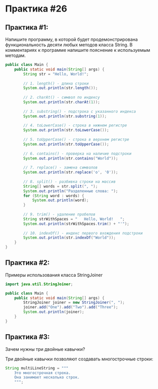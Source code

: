 # Практика #26

## Практика #1: 

Напишите программу, в которой будет продемонстрирована функциональность десяти любых методов класса String. В комментариях к программе напишите пояснение к используемым методам.

```java
public class Main {
    public static void main(String[] args) {
        String str = "Hello, World!";
        
        // 1. length() - длина строки
        System.out.println(str.length());
        
        // 2. charAt() - символ по индексу
        System.out.println(str.charAt(1));
        
        // 3. substring() - подстрока с указанного индекса
        System.out.println(str.substring(1));
        
        // 4. toLowerCase() - строка в нижнем регистре
        System.out.println(str.toLowerCase());
        
        // 5. toUpperCase() - строка в верхнем регистре
        System.out.println(str.toUpperCase());
        
        // 6. contains() - проверка на наличие подстроки
        System.out.println(str.contains("World"));
        
        // 7. replace() - замена символов
        System.out.println(str.replace('o', '0'));
        
        // 8. split() - разбивка строки на массив
        String[] words = str.split(", ");
        System.out.println("Разделенные слова: ");
        for (String word : words) {
            System.out.println(word);
        }
        
        // 9. trim() - удаление пробелов
        String strWithSpaces = "   Hello, World!   ";
        System.out.println(strWithSpaces.trim() + "'");
        
        // 10. indexOf() - индекс первого вхождения подстроки
        System.out.println(str.indexOf("World"));
    }
}

```

## Практика #2: 

Примеры использования класса StringJoiner

```java
import java.util.StringJoiner;

public class Main {
    public static void main(String[] args) {
        StringJoiner joiner = new StringJoiner(", ");
        joiner.add("One").add("Two").add("Three");
        System.out.println(joiner);
    }
}
```

## Практика #3: 

Зачем нужны три двойные кавычки?

Три двойные кавычки позволяют создавать многострочные строки:

```java
String multiLineString = """
    Это многострочная строка.
    Она занимает несколько строк.
    """;
```
